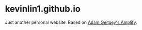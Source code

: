 # kevinlin1.github.io

Just another personal website. Based on [Adam Geitgey's Amplify](https://github.com/ageitgey/amplify).

